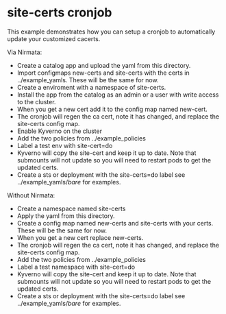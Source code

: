 # site-certs cronjob

This example demonstrates how you can setup a cronjob to automatically update your customized cacerts.

Via Nirmata:

- Create a catalog app and upload the yaml from this directory.
- Import configmaps new-certs and site-certs with the certs in ../example_yamls.  These will be the same for now.
- Create a enviroment with a namespace of site-certs.
- Install the app from the catalog as an admin or a user with write access to the cluster.
- When you get a new cert add it to the config map named new-cert.
- The cronjob will regen the ca cert, note it has changed, and replace the site-certs config map.
- Enable Kyverno on the cluster
- Add the two policies from ../example_policies
- Label a test env with site-cert=do
- Kyverno will copy the site-cert and keep it up to date. Note that submounts will not update so you will need to restart pods to get the updated certs.
- Create a sts or deployment with the site-certs=do label see ../example_yamls/*bare* for examples.


Without Nirmata:
- Create a namespace named site-certs 
- Apply the yaml from this directory.
- Create a config map named new-certs and site-certs with your certs.  These will be the same for now.
- When you get a new cert replace new-certs.
- The cronjob will regen the ca cert, note it has changed, and replace the site-certs config map.
- Add the two policies from ../example_policies
- Label a test namespace with site-cert=do
- Kyverno will copy the site-cert and keep it up to date. Note that submounts will not update so you will need to restart pods to get the updated certs.
- Create a sts or deployment with the site-certs=do label see ../example_yamls/*bare* for examples.
